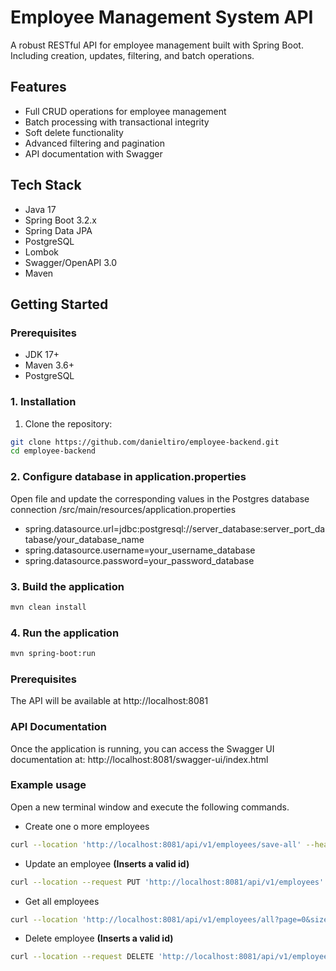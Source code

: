 # Employee Management System API

A robust RESTful API for employee management built with Spring Boot. Including creation, updates, filtering, and batch operations.

## Features

- Full CRUD operations for employee management
- Batch processing with transactional integrity
- Soft delete functionality
- Advanced filtering and pagination
- API documentation with Swagger

## Tech Stack

- Java 17
- Spring Boot 3.2.x
- Spring Data JPA
- PostgreSQL
- Lombok
- Swagger/OpenAPI 3.0
- Maven

## Getting Started

### Prerequisites

- JDK 17+
- Maven 3.6+
- PostgreSQL

### 1. Installation

1. Clone the repository:

```bash
git clone https://github.com/danieltiro/employee-backend.git
cd employee-backend
```

### 2. Configure database in application.properties

Open file and update the corresponding values in the Postgres database connection /src/main/resources/application.properties

- spring.datasource.url=jdbc:postgresql://server_database:server_port_database/your_database_name
- spring.datasource.username=your_username_database
- spring.datasource.password=your_password_database

### 3. Build the application

```bash
mvn clean install
```

### 4. Run the application

```bash
mvn spring-boot:run
```

### Prerequisites

The API will be available at http://localhost:8081

### API Documentation

Once the application is running, you can access the Swagger UI documentation at:
http://localhost:8081/swagger-ui/index.html

### Example usage

Open a new terminal window and execute the following commands.

- Create one o more employees

```bash
curl --location 'http://localhost:8081/api/v1/employees/save-all' --header 'Content-Type: application/json' --data '[{"name":"Daniel","firstname":"Tiro","active":true,"birthdate":"2020-01-01","genre":"M","position":"Java Programmer","dni":"TIBD841213Q10"},{"name":"Juan","firstname":"Pérez","active":true,"birthdate":"1984-01-01","genre":"M","position":"Java Programmer","dni":"PEJJ841213Q00"}]'
```

- Update an employee **(Inserts a valid id)**

```bash
curl --location --request PUT 'http://localhost:8081/api/v1/employees' --header 'Content-Type: application/json' --data '{"id":"cfb36183-0744-492a-91d6-d8a4d60f5e79","firstname":"Tiros","lastname":"Bravos","middlename":"Joav","name":"Daniel","genre":"M","birthdate":"2000-01-01","dni":"TIBD84121310","position":"Java Programmer","active":true}'
```

- Get all employees

```bash
curl --location 'http://localhost:8081/api/v1/employees/all?page=0&size=5&sort=createdAt%2Casc'
```

- Delete employee **(Inserts a valid id)**

```bash
curl --location --request DELETE 'http://localhost:8081/api/v1/employees/cfb36183-0744-492a-91d6-d8a4d60f5e79' --data ''
```